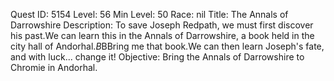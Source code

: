 Quest ID: 5154
Level: 56
Min Level: 50
Race: nil
Title: The Annals of Darrowshire
Description: To save Joseph Redpath, we must first discover his past.We can learn this in the Annals of Darrowshire, a book held in the city hall of Andorhal.$B$BBring me that book.We can then learn Joseph's fate, and with luck... change it!
Objective: Bring the Annals of Darrowshire to Chromie in Andorhal.
